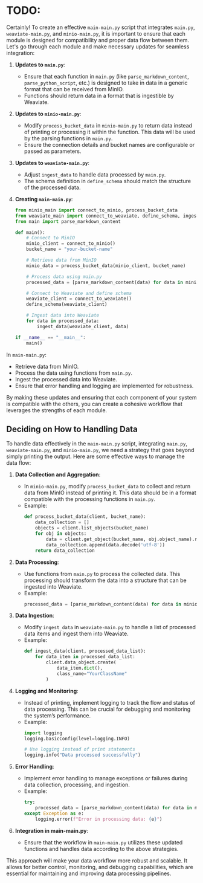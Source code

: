 # TODO: 

Certainly! To create an effective `main-main.py` script that integrates `main.py`, `weaviate-main.py`, and `minio-main.py`, it is important to ensure that each module is designed for compatibility and proper data flow between them. Let's go through each module and make necessary updates for seamless integration:

1. **Updates to `main.py`**:
   - Ensure that each function in `main.py` (like `parse_markdown_content`, `parse_python_script`, etc.) is designed to take in data in a generic format that can be received from MinIO.
   - Functions should return data in a format that is ingestible by Weaviate.

2. **Updates to `minio-main.py`**:
   - Modify `process_bucket_data` in `minio-main.py` to return data instead of printing or processing it within the function. This data will be used by the parsing functions in `main.py`.
   - Ensure the connection details and bucket names are configurable or passed as parameters.

3. **Updates to `weaviate-main.py`**:
   - Adjust `ingest_data` to handle data processed by `main.py`.
   - The schema definition in `define_schema` should match the structure of the processed data.

4. **Creating `main-main.py`**:
   ```python
   from minio_main import connect_to_minio, process_bucket_data
   from weaviate_main import connect_to_weaviate, define_schema, ingest_data
   from main import parse_markdown_content

   def main():
       # Connect to MinIO
       minio_client = connect_to_minio()
       bucket_name = "your-bucket-name"

       # Retrieve data from MinIO
       minio_data = process_bucket_data(minio_client, bucket_name)

       # Process data using main.py
       processed_data = [parse_markdown_content(data) for data in minio_data]

       # Connect to Weaviate and define schema
       weaviate_client = connect_to_weaviate()
       define_schema(weaviate_client)

       # Ingest data into Weaviate
       for data in processed_data:
           ingest_data(weaviate_client, data)

   if __name__ == "__main__":
       main()
   ```

In `main-main.py`:
- Retrieve data from MinIO.
- Process the data using functions from `main.py`.
- Ingest the processed data into Weaviate.
- Ensure that error handling and logging are implemented for robustness.

By making these updates and ensuring that each component of your system is compatible with the others, you can create a cohesive workflow that leverages the strengths of each module.

## Deciding on How to Handling Data

To handle data effectively in the `main-main.py` script, integrating `main.py`, `weaviate-main.py`, and `minio-main.py`, we need a strategy that goes beyond simply printing the output. Here are some effective ways to manage the data flow:

1. **Data Collection and Aggregation**:
   - In `minio-main.py`, modify `process_bucket_data` to collect and return data from MinIO instead of printing it. This data should be in a format compatible with the processing functions in `main.py`.
   - Example:
     ```python
     def process_bucket_data(client, bucket_name):
         data_collection = []
         objects = client.list_objects(bucket_name)
         for obj in objects:
             data = client.get_object(bucket_name, obj.object_name).read()
             data_collection.append(data.decode('utf-8'))
         return data_collection
     ```

2. **Data Processing**:
   - Use functions from `main.py` to process the collected data. This processing should transform the data into a structure that can be ingested into Weaviate.
   - Example:
     ```python
     processed_data = [parse_markdown_content(data) for data in minio_data]
     ```

3. **Data Ingestion**:
   - Modify `ingest_data` in `weaviate-main.py` to handle a list of processed data items and ingest them into Weaviate.
   - Example:
     ```python
     def ingest_data(client, processed_data_list):
         for data_item in processed_data_list:
             client.data_object.create(
                 data_item.dict(), 
                 class_name="YourClassName"
             )
     ```

4. **Logging and Monitoring**:
   - Instead of printing, implement logging to track the flow and status of data processing. This can be crucial for debugging and monitoring the system’s performance.
   - Example:
     ```python
     import logging
     logging.basicConfig(level=logging.INFO)

     # Use logging instead of print statements
     logging.info("Data processed successfully")
     ```

5. **Error Handling**:
   - Implement error handling to manage exceptions or failures during data collection, processing, and ingestion.
   - Example:
     ```python
     try:
         processed_data = [parse_markdown_content(data) for data in minio_data]
     except Exception as e:
         logging.error(f"Error in processing data: {e}")
     ```

6. **Integration in main-main.py**:
   - Ensure that the workflow in `main-main.py` utilizes these updated functions and handles data according to the above strategies.

This approach will make your data workflow more robust and scalable. It allows for better control, monitoring, and debugging capabilities, which are essential for maintaining and improving data processing pipelines.